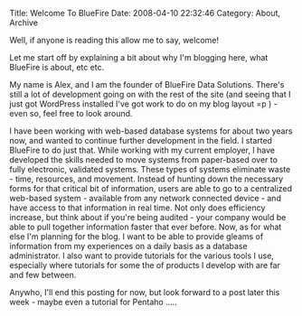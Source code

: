Title:  Welcome To BlueFire
Date: 2008-04-10 22:32:46
Category:  About, Archive

Well, if anyone is reading this allow me to say, welcome!

Let me start off by explaining a bit about why I'm blogging here, what BlueFire is about, etc etc.

My name is Alex, and I am the founder of BlueFire Data Solutions.  There's still a lot of development going on with the 
rest of the site (and seeing that I just got WordPress installed I've got work to do on my blog layout =p ) - even so, 
feel free to look around.

I have been working with web-based database systems for about two years now, and wanted to continue further development 
in the field.  I started BlueFire to do just that.  While working with my current employer, I have developed the skills 
needed to move systems from paper-based over to fully electronic, validated systems.  These types of systems eliminate 
waste - time, resources, and movement. Instead of hunting down the necessary forms for that critical bit of information,
users are able to go to a centralized web-based system - available from any network connected device - and have access 
to that information in real time. Not only does efficiency increase, but think about if you're being audited - your 
company would be able to pull together information faster that ever before. Now, as for what else I'm planning for the 
blog.  I want to be able to provide gleams of information from my experiences on a daily basis as a database 
administrator.  I also want to provide tutorials for the various tools I use, especially where tutorials for some the 
of products I develop with are far and few between.

Anywho, I'll end this posting for now, but look forward to a post later this week - maybe even a tutorial for Pentaho .....